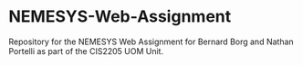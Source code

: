 # NEMESYS-Web-Assignment
Repository for the NEMESYS Web Assignment for Bernard Borg and Nathan Portelli as part of the CIS2205 UOM Unit.

